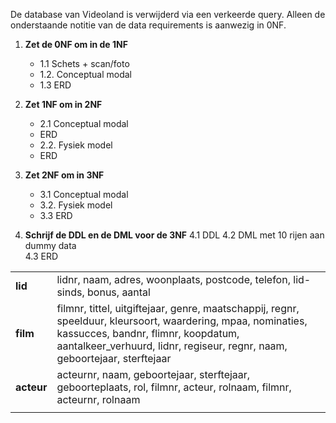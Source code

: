 De database van Videoland is verwijderd via een verkeerde query. Alleen de onderstaande notitie van de data requirements is aanwezig in 0NF.

 1. **Zet de 0NF om in de 1NF** 
	- 1.1 Schets + scan/foto 
	-  1.2.  Conceptual modal
	- 1.3  ERD 
	
2. **Zet 1NF om in 2NF** 
	 - 2.1 Conceptual modal
	 - ERD
	 - 2.2. Fysiek model
	 - ERD 
	 
3. **Zet 2NF om in 3NF** 
	 - 3.1  Conceptual modal 
	 - 3.2. Fysiek model
	 - 3.3 ERD 

4. **Schrijf de DDL en de DML voor de 3NF**
	4.1  	DDL 
	4.2 DML met 10 rijen aan dummy data   
	4.3 ERD 


|  |  |
|--|--|
| **lid**  | lidnr, naam, adres, woonplaats, postcode, telefon, lid-sinds, bonus, aantal |
| **film**  | filmnr, tittel, uitgiftejaar, genre, maatschappij, regnr, speelduur, kleursoort, waardering, mpaa, nominaties, kassucces, bandnr, flimnr, koopdatum, aantalkeer_verhuurd, lidnr, regiseur, regnr, naam, geboortejaar, sterftejaar|
| **acteur** |  acteurnr, naam, geboortejaar, sterftejaar, geboorteplaats, rol, filmnr, acteur, rolnaam, filmnr, acteurnr, rolnaam|
|  |  |




